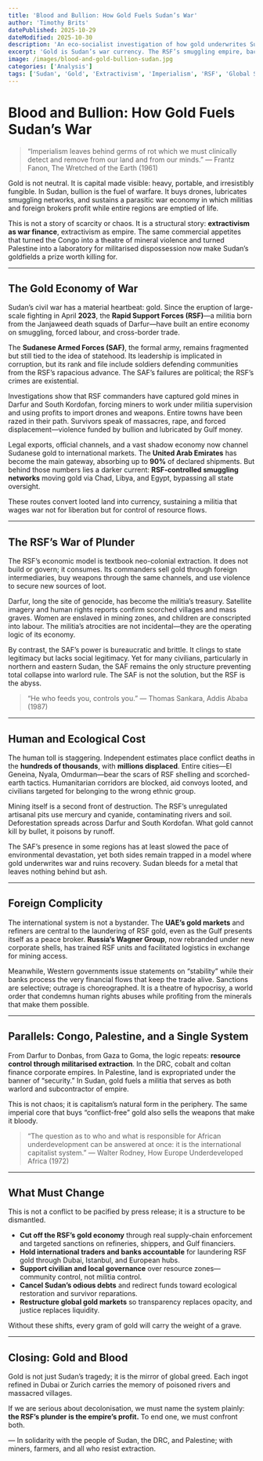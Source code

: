```yaml
---
title: 'Blood and Bullion: How Gold Fuels Sudan’s War'
author: 'Timothy Brits'
datePublished: 2025-10-29
dateModified: 2025-10-30
description: 'An eco-socialist investigation of how gold underwrites Sudan’s war — and how the RSF’s plunder economy, foreign sponsors, and imperial markets profit from blood and bullion.'
excerpt: 'Gold is Sudan’s war currency. The RSF’s smuggling empire, backed by foreign capital, turns extraction into annihilation, while the state fragments and civilians pay the cost.'
image: /images/blood-and-gold-bullion-sudan.jpg
categories: ['Analysis']
tags: ['Sudan', 'Gold', 'Extractivism', 'Imperialism', 'RSF', 'Global South']
---
```


# Blood and Bullion: How Gold Fuels Sudan’s War

> “Imperialism leaves behind germs of rot which we must clinically detect and remove from our land and from our minds.”
> — Frantz Fanon, The Wretched of the Earth (1961)

Gold is not neutral. It is capital made visible: heavy, portable, and irresistibly fungible.
In Sudan, bullion is the fuel of warfare. It buys drones, lubricates smuggling networks, and sustains a parasitic war economy in which militias and foreign brokers profit while entire regions are emptied of life.

This is not a story of scarcity or chaos. It is a structural story: **extractivism as war finance**, extractivism as empire.
The same commercial appetites that turned the Congo into a theatre of mineral violence and turned Palestine into a laboratory for militarised dispossession now make Sudan’s goldfields a prize worth killing for.

---

## The Gold Economy of War

Sudan’s civil war has a material heartbeat: gold.
Since the eruption of large-scale fighting in April **2023**, the **Rapid Support Forces (RSF)**—a militia born from the Janjaweed death squads of Darfur—have built an entire economy on smuggling, forced labour, and cross-border trade.

The **Sudanese Armed Forces (SAF)**, the formal army, remains fragmented but still tied to the idea of statehood. Its leadership is implicated in corruption, but its rank and file include soldiers defending communities from the RSF’s rapacious advance. The SAF’s failures are political; the RSF’s crimes are existential.

Investigations show that RSF commanders have captured gold mines in Darfur and South Kordofan, forcing miners to work under militia supervision and using profits to import drones and weapons. Entire towns have been razed in their path. Survivors speak of massacres, rape, and forced displacement—violence funded by bullion and lubricated by Gulf money.

Legal exports, official channels, and a vast shadow economy now channel Sudanese gold to international markets. The **United Arab Emirates** has become the main gateway, absorbing up to **90%** of declared shipments. But behind those numbers lies a darker current: **RSF-controlled smuggling networks** moving gold via Chad, Libya, and Egypt, bypassing all state oversight.

These routes convert looted land into currency, sustaining a militia that wages war not for liberation but for control of resource flows.

---

## The RSF’s War of Plunder

The RSF’s economic model is textbook neo-colonial extraction.
It does not build or govern; it consumes. Its commanders sell gold through foreign intermediaries, buy weapons through the same channels, and use violence to secure new sources of loot.

Darfur, long the site of genocide, has become the militia’s treasury. Satellite imagery and human rights reports confirm scorched villages and mass graves. Women are enslaved in mining zones, and children are conscripted into labour. The militia’s atrocities are not incidental—they are the operating logic of its economy.

By contrast, the SAF’s power is bureaucratic and brittle. It clings to state legitimacy but lacks social legitimacy. Yet for many civilians, particularly in northern and eastern Sudan, the SAF remains the only structure preventing total collapse into warlord rule. The SAF is not the solution, but the RSF is the abyss.

> “He who feeds you, controls you.”
> — Thomas Sankara, Addis Ababa (1987)

---

## Human and Ecological Cost

The human toll is staggering. Independent estimates place conflict deaths in the **hundreds of thousands**, with **millions displaced**.
Entire cities—El Geneina, Nyala, Omdurman—bear the scars of RSF shelling and scorched-earth tactics. Humanitarian corridors are blocked, aid convoys looted, and civilians targeted for belonging to the wrong ethnic group.

Mining itself is a second front of destruction. The RSF’s unregulated artisanal pits use mercury and cyanide, contaminating rivers and soil. Deforestation spreads across Darfur and South Kordofan. What gold cannot kill by bullet, it poisons by runoff.

The SAF’s presence in some regions has at least slowed the pace of environmental devastation, yet both sides remain trapped in a model where gold underwrites war and ruins recovery. Sudan bleeds for a metal that leaves nothing behind but ash.

---

## Foreign Complicity

The international system is not a bystander.
The **UAE’s gold markets** and refiners are central to the laundering of RSF gold, even as the Gulf presents itself as a peace broker.
**Russia’s Wagner Group**, now rebranded under new corporate shells, has trained RSF units and facilitated logistics in exchange for mining access.

Meanwhile, Western governments issue statements on “stability” while their banks process the very financial flows that keep the trade alive.
Sanctions are selective; outrage is choreographed. It is a theatre of hypocrisy, a world order that condemns human rights abuses while profiting from the minerals that make them possible.

---

## Parallels: Congo, Palestine, and a Single System

From Darfur to Donbas, from Gaza to Goma, the logic repeats: **resource control through militarised extraction**.
In the DRC, cobalt and coltan finance corporate empires.
In Palestine, land is expropriated under the banner of “security.”
In Sudan, gold fuels a militia that serves as both warlord and subcontractor of empire.

This is not chaos; it is capitalism’s natural form in the periphery.
The same imperial core that buys “conflict-free” gold also sells the weapons that make it bloody.

> “The question as to who and what is responsible for African underdevelopment can be answered at once: it is the international capitalist system.”
> — Walter Rodney, How Europe Underdeveloped Africa (1972)

---

## What Must Change

This is not a conflict to be pacified by press release; it is a structure to be dismantled.

- **Cut off the RSF’s gold economy** through real supply-chain enforcement and targeted sanctions on refineries, shippers, and Gulf financiers.
- **Hold international traders and banks accountable** for laundering RSF gold through Dubai, Istanbul, and European hubs.
- **Support civilian and local governance** over resource zones—community control, not militia control.
- **Cancel Sudan’s odious debts** and redirect funds toward ecological restoration and survivor reparations.
- **Restructure global gold markets** so transparency replaces opacity, and justice replaces liquidity.

Without these shifts, every gram of gold will carry the weight of a grave.

---

## Closing: Gold and Blood

Gold is not just Sudan’s tragedy; it is the mirror of global greed.
Each ingot refined in Dubai or Zurich carries the memory of poisoned rivers and massacred villages.

If we are serious about decolonisation, we must name the system plainly: **the RSF’s plunder is the empire’s profit.**
To end one, we must confront both.

— In solidarity with the people of Sudan, the DRC, and Palestine; with miners, farmers, and all who resist extraction.
